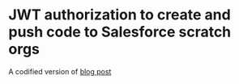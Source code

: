 # JWT authorization to create and push code to Salesforce scratch orgs
A codified version of [blog post](https://www.wadewegner.com/2018/01/authenticate-to-your-scratch-orgs-using-the-oauth-2.0-jwt-bearer-flow/)


